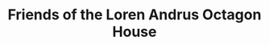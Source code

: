 ---
layout: repo
title: "Friends of the Loren Andrus Octagon House"
id: 4316
permalink: repos/4316/
---